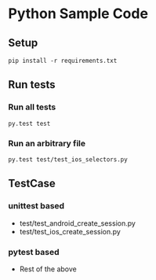 # Python Sample Code
## Setup

```
pip install -r requirements.txt
```

## Run tests
### Run all tests

```
py.test test
```

### Run an arbitrary file

```
py.test test/test_ios_selectors.py
```

## TestCase
### unittest based
- test/test_android_create_session.py
- test/test_ios_create_session.py

### pytest based
- Rest of the above
